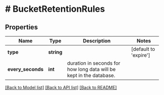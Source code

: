 # # BucketRetentionRules

## Properties

Name | Type | Description | Notes
------------ | ------------- | ------------- | -------------
**type** | **string** |  | [default to 'expire']
**every_seconds** | **int** | duration in seconds for how long data will be kept in the database. | 

[[Back to Model list]](../../README.md#documentation-for-models) [[Back to API list]](../../README.md#documentation-for-api-endpoints) [[Back to README]](../../README.md)


